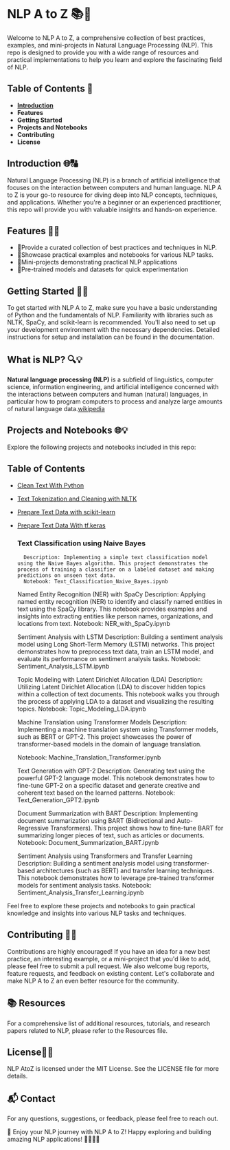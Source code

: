 # NLP A to Z 📚🚀

Welcome to NLP A to Z, a comprehensive collection of best practices, examples, and mini-projects in Natural Language Processing (NLP). This repo is designed to provide you with a wide range of resources and practical implementations to help you learn and explore the fascinating field of NLP.

## Table of Contents 📖
- **<u>Introduction</u>**
- **Features**
- **Getting Started**
- **Projects and Notebooks**
- **Contributing**
- **License**




## Introduction 🌐🔠

Natural Language Processing (NLP) is a branch of artificial intelligence that focuses on the interaction between computers and human language. NLP A to Z is your go-to resource for diving deep into NLP concepts, techniques, and applications. Whether you're a beginner or an experienced practitioner, this repo will provide you with valuable insights and hands-on experience.
    
## Features 🚀🌟
- 📌Provide a curated collection of best practices and techniques in NLP.
- 📌Showcase practical examples and notebooks for various NLP tasks.
- 📌Mini-projects demonstrating practical NLP applications
- 📌Pre-trained models and datasets for quick experimentation

## Getting Started 🏁🔑
To get started with NLP A to Z, make sure you have a basic understanding of Python and the fundamentals of NLP. Familiarity with libraries such as NLTK, SpaCy, and scikit-learn is recommended. You'll also need to set up your development environment with the necessary dependencies. Detailed instructions for setup and installation can be found in the documentation.

## What is NLP? 🔍💡
**Natural language processing (NLP)** is a subfield of linguistics, computer science, information engineering, and artificial intelligence concerned with the interactions between computers and human (natural) languages, in particular how to program computers to process and analyze large amounts of natural language data.[wikipedia](https://en.wikipedia.org/wiki/Natural_language_processing)

## Projects and Notebooks 🌐💡
Explore the following projects and notebooks included in this repo:

## Table of Contents
- [Clean Text With Python](clean_text_with_python.ipynb)
- [Text Tokenization and Cleaning with NLTK](cleaning_with_nltk.ipynb)
- [Prepare Text Data with scikit-learn](prepare_text_data_with_scikit-learn.ipynb)
- [Prepare Text Data With tf.keras](prepare_text_with_tf.keras.ipynb)

    ### Text Classification using Naive Bayes
        Description: Implementing a simple text classification model using the Naive Bayes algorithm. This project demonstrates the process of training a classifier on a labeled dataset and making predictions on unseen text data.
        Notebook: Text_Classification_Naive_Bayes.ipynb

    Named Entity Recognition (NER) with SpaCy
        Description: Applying named entity recognition (NER) to identify and classify named entities in text using the SpaCy library. This notebook provides examples and insights into extracting entities like person names, organizations, and locations from text.
        Notebook: NER_with_SpaCy.ipynb

    Sentiment Analysis with LSTM
        Description: Building a sentiment analysis model using Long Short-Term Memory (LSTM) networks. This project demonstrates how to preprocess text data, train an LSTM model, and evaluate its performance on sentiment analysis tasks.
        Notebook: Sentiment_Analysis_LSTM.ipynb

    Topic Modeling with Latent Dirichlet Allocation (LDA)
        Description: Utilizing Latent Dirichlet Allocation (LDA) to discover hidden topics within a collection of text documents. This notebook walks you through the process of applying LDA to a dataset and visualizing the resulting topics.
        Notebook: Topic_Modeling_LDA.ipynb

    Machine Translation using Transformer Models
        Description: Implementing a machine translation system using Transformer models, such as BERT or GPT-2. This project showcases the power of transformer-based models in the domain of language translation.

    Notebook: Machine_Translation_Transformer.ipynb

    Text Generation with GPT-2
        Description: Generating text using the powerful GPT-2 language model. This notebook demonstrates how to fine-tune GPT-2 on a specific dataset and generate creative and coherent text based on the learned patterns.
        Notebook: Text_Generation_GPT2.ipynb

    Document Summarization with BART
        Description: Implementing document summarization using BART (Bidirectional and Auto-Regressive Transformers). This project shows how to fine-tune BART for summarizing longer pieces of text, such as articles or documents.
        Notebook: Document_Summarization_BART.ipynb

    Sentiment Analysis using Transformers and Transfer Learning
        Description: Building a sentiment analysis model using transformer-based architectures (such as BERT) and transfer learning techniques. This notebook demonstrates how to leverage pre-trained transformer models for sentiment analysis tasks.
        Notebook: Sentiment_Analysis_Transfer_Learning.ipynb

Feel free to explore these projects and notebooks to gain practical knowledge and insights into various NLP tasks and techniques.

## Contributing 👥🤝

Contributions are highly encouraged! If you have an idea for a new best practice, an interesting example, or a mini-project that you'd like to add, please feel free to submit a pull request. We also welcome bug reports, feature requests, and feedback on existing content. Let's collaborate and make NLP A to Z an even better resource for the community.


## 📚 Resources
For a comprehensive list of additional resources, tutorials, and research papers related to NLP, please refer to the Resources file.

## License📝📜
NLP AtoZ is licensed under the MIT License. See the LICENSE file for more details.

## 📬 Contact
For any questions, suggestions, or feedback, please feel free to reach out.

🌟 Enjoy your NLP journey with NLP A to Z! Happy exploring and building amazing NLP applications! 👩‍💻👨‍💻
